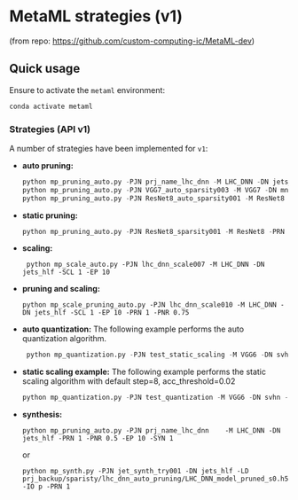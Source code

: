 # MetaML strategies (v1)

(from repo: https://github.com/custom-computing-ic/MetaML-dev)


## Quick usage

Ensure to activate the `metaml` environment:

```bash
conda activate metaml
```

### Strategies (API v1)

A number of strategies have been implemented for `v1`:

* __auto pruning:__

   ```python
   python mp_pruning_auto.py -PJN prj_name_lhc_dnn -M LHC_DNN -DN jets_hlf -PRN 1 -PNR 0.5 -EP 10
   python mp_pruning_auto.py -PJN VGG7_auto_sparsity003 -M VGG7 -DN mnist -PRN 1 -PNR 0.5 -EP 10
   python mp_pruning_auto.py -PJN ResNet8_auto_sparsity001 -M ResNet8 -PRN 1 -PNR 0.5 -EP 20
   ```

* __static pruning:__
   ```python
   python mp_pruning_auto.py -PJN ResNet8_sparsity001 -M ResNet8 -PRN 1 -PNR 0.90 -EP 20 --pruning_auto 0
   ```

* __scaling:__
  ```
   python mp_scale_auto.py -PJN lhc_dnn_scale007 -M LHC_DNN -DN jets_hlf -SCL 1 -EP 10
   ```
* __pruning and scaling:__
   ```
   python mp_scale_pruning_auto.py -PJN lhc_dnn_scale010 -M LHC_DNN -DN jets_hlf -SCL 1 -EP 10 -PRN 1 -PNR 0.75
   ```

* __auto quantization:__
  The following example performs the auto quantization algorithm.
  ```python
   python mp_quantization.py -PJN test_static_scaling -M VGG6 -DN svhn -PRN 0 -EP 10 -SYN 0 -SCL 0 -Q 1
   ```

* __static scaling example:__
  The following example performs the static scaling algorithm with default step=8, acc_threshold=0.02
  ```python
  python mp_quantization.py -PJN test_quantization -M VGG6 -DN svhn -PRN 0 -EP 10 -SYN 0 -SCL 1 -SCA 0
  ```

* __synthesis:__
  ```
  python mp_pruning_auto.py -PJN prj_name_lhc_dnn    -M LHC_DNN -DN jets_hlf -PRN 1 -PNR 0.5 -EP 10 -SYN 1
  ```
  or
  ```
  python mp_synth.py -PJN jet_synth_try001 -DN jets_hlf -LD prj_backup/sparisty/lhc_dnn_auto_pruning/LHC_DNN_model_pruned_s0.h5 -IO p -PRN 1
  ```



